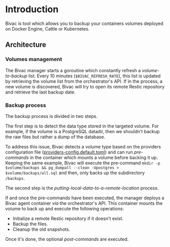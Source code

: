 # Introduction

Bivac is tool which allows you to backup your containers volumes deployed on Docker Engine, Cattle or Kubernetes.

## Architecture

### Volumes management

The Bivac manager starts a goroutine which constantly refresh a _volume-to-backup_ list. Every 10 minutes (`$BIVAC_REFRESH_RATE`), this list is updated by retrieving the volume list from the orchestrator's API.
If in the process, a new volume is discovered, Bivac will try to open its remote Restic repository and retrieve the last backup date.

### Backup process

The backup process is divided in two steps.

The first step is to detect the data type stored in the targeted volume. For example, if the volume is a PostgreSQL datadir, then we shouldn't backup the raw files but rather a dump of the database.

To address this issue, Bivac detects a volume type based on the providers configuration file ([providers-config.default.toml](https://raw.githubusercontent.com/camptocamp/bivac/master/providers-config.default.toml)) and can run _pre-commands_ in the container which mounts a volume before backing it up. Keeping the same example, Bivac will execute the pre-command `mkdir -p $volume/backups && pg_dumpall --clean -Upostgres > $volume/backups/all.sql` and then, only backs up the subdirectory `/backups`.

The second step is the _putting-local-data-to-a-remote-location_ process.

If and once the pre-commands have been executed, the manager deploys a Bivac agent container _via_ the orchestrator's API. This container mounts the volume to back up and execute the following operations:

* Initialize a remote Restic repository if it doesn't exist.
* Backup the files.
* Cleanup the old snapshots.

Once it's done, the optional _post-commands_ are executed.
